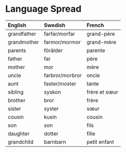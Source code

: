 # Language Spread

| English     | Swedish         | French        |
| :---------- | :-------------- | :------------ |
| grandfather | farfar/morfar   | grand-père    |
| grandmother | farmor/mormor   | grand-mère    |
| parents     | förälder        | parente       |
| father      | far             | père          |
| mother      | mor             | mère          |
| uncle       | farbror/morbror | oncle         |
| aunt        | faster/moster   | tante         |
| sibling     | syskon          | frère et sœur |
| brother     | bror            | frère         |
| sister      | syster          | sœur          |
| cousin      | kusin           | cousin        |
| son         | son             | fils          |
| daughter    | dotter          | fille         |
| grandchild  | barnbarn        | petit enfant  |
